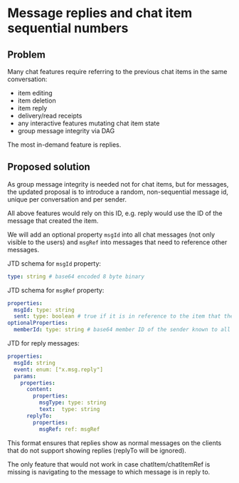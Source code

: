 # Message replies and chat item sequential numbers

## Problem

Many chat features require referring to the previous chat items in the same conversation:

- item editing
- item deletion
- item reply
- delivery/read receipts
- any interactive features mutating chat item state
- group message integrity via DAG

The most in-demand feature is replies.

## Proposed solution

As group message integrity is needed not for chat items, but for messages, the updated proposal is to introduce a random, non-sequential message id, unique per conversation and per sender.

All above features would rely on this ID, e.g. reply would use the ID of the message that created the item.

We will add an optional property `msgId` into all chat messages (not only visible to the users) and `msgRef` into messages that need to reference other messages.

JTD schema for `msgId` property:

```yaml
type: string # base64 encoded 8 byte binary
```

JTD schema for `msgRef` property:

```yaml
properties:
  msgId: type: string
  sent: type: boolean # true if it is in reference to the item that the sender of the message originally sent, false for references to received items
optionalProperties:
  memberId: type: string # base64 member ID of the sender known to all group members for group chats
```

JTD for reply messages:

```yaml
properties:
  msgId: string
  event: enum: ["x.msg.reply"]
  params:
    properties:
      content:
        properties:
          msgType: type: string
          text:  type: string
      replyTo:
        properties:
          msgRef: ref: msgRef
```

This format ensures that replies show as normal messages on the clients that do not support showing replies (replyTo will be ignored).

The only feature that would not work in case chatItem/chatItemRef is missing is navigating to the message to which message is in reply to.

